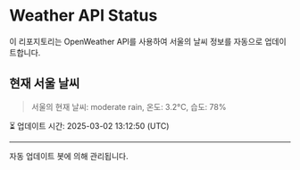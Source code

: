 
# Weather API Status

이 리포지토리는 OpenWeather API를 사용하여 서울의 날씨 정보를 자동으로 업데이트합니다.

## 현재 서울 날씨
> 서울의 현재 날씨: moderate rain, 온도: 3.2°C, 습도: 78%

⏳ 업데이트 시간: 2025-03-02 13:12:50 (UTC)

---
자동 업데이트 봇에 의해 관리됩니다.
